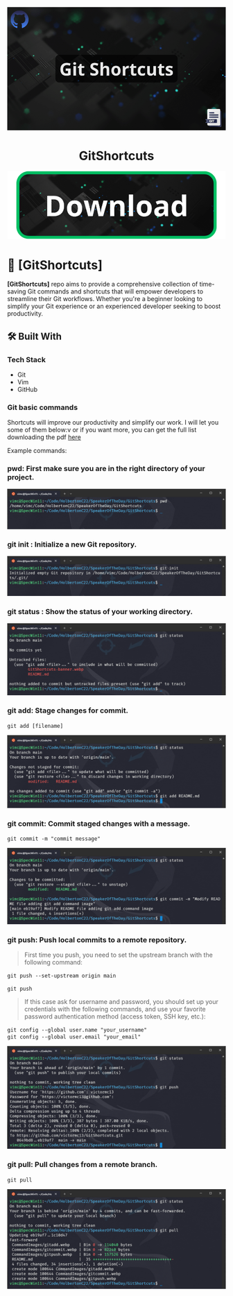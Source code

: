 <div align="center">
  <!-- You are encouraged to replace this logo with your own! Otherwise you can also remove it. -->
  <img src="./GitShortcuts-banner.webp" alt="logo"/>
  <br/>

  <h1><b>GitShortcuts</b></h1>
 
</div>

<!--- Download presentation --->

![Download](./gitshortcuts-presentation-btn.png)

<!-- PROJECT DESCRIPTION -->

# 📖 [GitShortcuts] <a name="about-project"></a>

<!-- > Describe your project in 1 or 2 sentences. -->

**[GitShortcuts]** repo aims to provide a comprehensive collection of time-saving Git commands and shortcuts that will empower developers to streamline their Git workflows. Whether you're a beginner looking to simplify your Git experience or an experienced developer seeking to boost productivity.

## 🛠 Built With <a name="built-with"></a>

### Tech Stack <a name="tech-stack"></a>

<!-- > Describe the tech stack and include only the relevant sections that apply to your project. -->

  <ul>
    <li>Git</li>
    <li>Vim</li>
    <li>GitHub</li>
  </ul>

### Git basic commands

Shortcuts will improve our productivity and simplify our work. I will let you some of them below:v or if you want more, you can get the full list downloading the pdf [here]()

Example commands:

### **pwd**: First make sure you are in the right directory of your project.

  <img src="./CommandImages/pwd.webp" alt="pwd"/>

### **git init** : Initialize a new Git repository.

  <img src="./CommandImages/gitinit.webp" alt="gitinit"/>

### **git status** : Show the status of your working directory.

  <img src="./CommandImages/gitstatus.webp" alt="gitstatus"/>

### **git add**: Stage changes for commit.
```
git add [filename]
```

  <img src="./CommandImages/gitadd.webp" alt="gitadd" />

### **git commit**: Commit staged changes with a message.
```
git commit -m "commit message"
```

  <img src="./CommandImages/gitcommit.webp" alt="gitcommit" />

### **git push**: Push local commits to a remote repository.
>First time you push, you need to set the upstream branch with the following command:
```
git push --set-upstream origin main
```
```
git push
```
>If this case ask for username and password, you should set up your credentials with the following commands, and use your favorite password authentication method (access token, SSH key, etc.):
```
git config --global user.name "your_username"
git config --global user.email "your_email"
```

  <img src="./CommandImages/gitpush.webp" alt="gitpush" />

### **git pull**: Pull changes from a remote branch.
```
git pull
```

  <img src="./CommandImages/gitpull.webp" alt="gitpull" />
